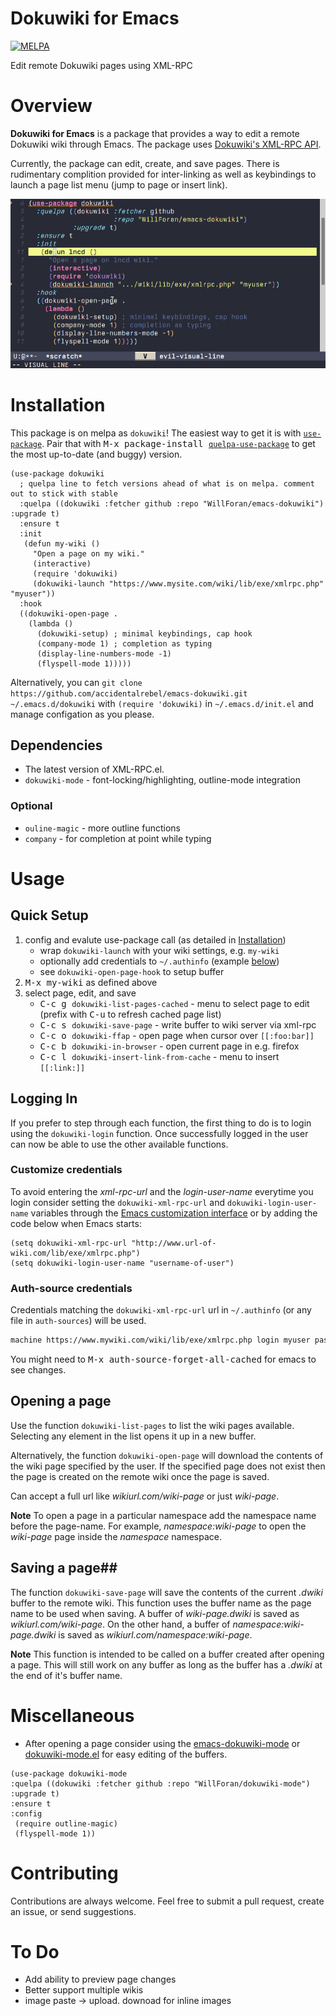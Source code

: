# Dokuwiki for Emacs
[![MELPA](https://melpa.org/packages/dokuwiki-badge.svg)](https://melpa.org/#/dokuwiki)

Edit remote Dokuwiki pages using XML-RPC
 
# Overview #
**Dokuwiki for Emacs** is a package that provides a way to edit a remote Dokuwiki wiki through Emacs. The package uses [Dokuwiki's XML-RPC API](https://www.dokuwiki.org/devel:xmlrpc).

Currently, the package can edit, create, and save pages. There is rudimentary complition provided for inter-linking as well as keybindings to launch a page list menu (jump to page or insert link). 

![screencast](emacs-dokuwiki.gif)
# Installation #
This package is on melpa as `dokuwiki`! The easiest way to get it is with [`use-package`](https://github.com/jwiegley/use-package). Pair that with <kbd>M-x package-install [`quelpa-use-package`](https://github.com/quelpa/quelpa-use-package)</kbd> to get the most up-to-date (and buggy) version.

``` emacs-lisp
(use-package dokuwiki
  ; quelpa line to fetch versions ahead of what is on melpa. comment out to stick with stable
  :quelpa ((dokuwiki :fetcher github :repo "WillForan/emacs-dokuwiki") :upgrade t)
  :ensure t
  :init
   (defun my-wiki ()
     "Open a page on my wiki."
     (interactive)
     (require 'dokuwiki)
     (dokuwiki-launch "https://www.mysite.com/wiki/lib/exe/xmlrpc.php" "myuser"))
  :hook
  ((dokuwiki-open-page .
    (lambda ()
      (dokuwiki-setup) ; minimal keybindings, cap hook
      (company-mode 1) ; completion as typing
      (display-line-numbers-mode -1)
      (flyspell-mode 1)))))
```

Alternatively, you can `git clone https://github.com/accidentalrebel/emacs-dokuwiki.git ~/.emacs.d/dokuwiki` with `(require 'dokuwiki)` in `~/.emacs.d/init.el` and manage configation as you please.

## Dependencies ##
  * The latest version of XML-RPC.el.
  * `dokuwiki-mode` - font-locking/highlighting, outline-mode integration

### Optional
  * `ouline-magic` - more outline functions
  * `company` - for completion at point while typing

# Usage #

## Quick Setup

1. config and evalute use-package call (as detailed in [Installation](#installation))
   * wrap `dokuwiki-launch` with your wiki settings, e.g. `my-wiki`
   * optionally add credentials to `~/.authinfo` (example [below](#auth-source-credentials))
   * see `dokuwiki-open-page-hook` to setup buffer
2. <kbd>M-x my-wiki</kbd> as defined above
3. select page, edit, and save
   * <kbd>C-c g </kbd> `dokuwiki-list-pages-cached` - menu to select page to edit (prefix with <kbd>C-u</kbd> to refresh cached page list)
   * <kbd>C-c s </kbd> `dokuwiki-save-page` - write buffer to wiki server via xml-rpc
   * <kbd>C-c o </kbd> `dokuwiki-ffap` - open page when cursor over `[[:foo:bar]]`
   * <kbd>C-c b </kbd> `dokuwiki-in-browser` - open current page in e.g. firefox
   * <kbd>C-c l </kbd> `dokuwiki-insert-link-from-cache` - menu to insert `[[:link:]]`


## Logging In ##
If you prefer to step through each function, the first thing to do is to login using the `dokuwiki-login` function. Once successfully logged in the user can now be able to use the other available functions.

### Customize credentials
To avoid entering the *xml-rpc-url* and the *login-user-name* everytime you login consider setting the `dokuwiki-xml-rpc-url` and `dokuwiki-login-user-name` variables through the [Emacs customization interface](https://www.gnu.org/software/emacs/manual/html_node/emacs/Easy-Customization.html) or by adding the code below when Emacs starts:

``` emacs-lisp
(setq dokuwiki-xml-rpc-url "http://www.url-of-wiki.com/lib/exe/xmlrpc.php")
(setq dokuwiki-login-user-name "username-of-user")
```

### Auth-source credentials
Credentials matching the `dokuwiki-xml-rpc-url` url in `~/.authinfo` (or any file in `auth-sources`) will be used.

```txt
machine https://www.mywiki.com/wiki/lib/exe/xmlrpc.php login myuser password correct-horse-battery-stapler
```

You might need to <kbd>M-x auth-source-forget-all-cached</kbd> for emacs to see changes.

## Opening a page ##
Use the function `dokuwiki-list-pages` to list the wiki pages available. Selecting any element in the list opens it up in a new buffer.

Alternatively, the function `dokuwiki-open-page` will download the contents of the wiki page specified by the user. If the specified page does not exist then the page is created on the remote wiki once the page is saved.

Can accept a full url like *wikiurl.com/wiki-page* or just *wiki-page*.

**Note**
To open a page in a particular namespace add the namespace name before the page-name. For example, *namespace:wiki-page* to open the *wiki-page* page inside the *namespace* namespace.

## Saving a page##
The function `dokuwiki-save-page` will save the contents of the current *.dwiki* buffer to the remote wiki. This function uses the buffer name as the page name to be used when saving. A buffer of *wiki-page.dwiki* is saved as *wikiurl.com/wiki-page*. On the other hand, a buffer of *namespace:wiki-page.dwiki* is saved as *wikiurl.com/namespace:wiki-page*.

**Note**
This function is intended to be called on a buffer created after opening a page. This will still work on any buffer as long as the buffer has a *.dwiki* at the end of it's buffer name.

# Miscellaneous #
  * After opening a page consider using the [emacs-dokuwiki-mode](https://github.com/kai2nenobu/emacs-dokuwiki-mode) or [dokuwiki-mode.el](https://github.com/larsjsol/dokuwiki-mode.el) for easy editing of the buffers.
  
  ```emacs-lisp
(use-package dokuwiki-mode
  :quelpa ((dokuwiki :fetcher github :repo "WillForan/dokuwiki-mode") :upgrade t)
  :ensure t
  :config
   (require outline-magic)
   (flyspell-mode 1))
  ```

# Contributing #
Contributions are always welcome. Feel free to submit a pull request, create an issue, or send suggestions.

# To Do #
  * Add ability to preview page changes
  * Better support multiple wikis
  * image paste -> upload. downoad for inline images

